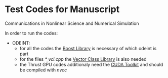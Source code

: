 # Test Codes for Manuscript
 Communications in Nonlinear Science and Numerical Simulation
 
 In order to run the codes:
 * ODEINT:
     * for all the codes the [Boost Library](https://www.boost.org/) is necessary of which odeint is part
     * for the files *\*_vcl.cpp* the [Vector Class Library](https://github.com/vectorclass/version2) is also needed
     * the Thrust GPU codes additionaly need the [CUDA Toolkit](https://developer.nvidia.com/cuda-downloads) and should be compiled with *nvcc*
